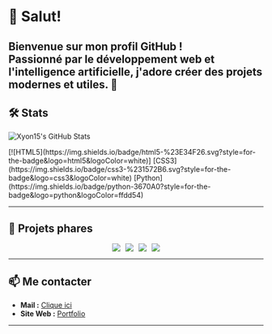 # 👋 Salut!
Bienvenue sur mon profil GitHub !  
Passionné par le développement web et l'intelligence artificielle, j'adore créer des projets modernes et utiles. 🚀
---

## 🛠️ Stats

<p>
	<img src="https://github-readme-stats-three-psi-91.vercel.app/api?username=xyon15&theme=dark&show_icons=true&rank_icon=github&include_all_commits=true" alt="Xyon15's GitHub Stats" />
</p>
[![HTML5](https://img.shields.io/badge/html5-%23E34F26.svg?style=for-the-badge&logo=html5&logoColor=white)]
[CSS3](https://img.shields.io/badge/css3-%231572B6.svg?style=for-the-badge&logo=css3&logoColor=white)
[Python](https://img.shields.io/badge/python-3670A0?style=for-the-badge&logo=python&logoColor=ffdd54)

---


## 🌟 Projets phares

<div align="center" style="display: flex; flex-wrap: wrap; gap: 10px; justify-content: center;">
	<a href="https://github.com/Xyon15/IA-chatbot">
		<img src="https://github-readme-stats-three-psi-91.vercel.app/api/pin/?username=Xyon15&repo=IA-chatbot&theme=dark" />
	</a>
	<a href="https://github.com/Xyon15/Hardware-Monitor">
		<img src="https://github-readme-stats-three-psi-91.vercel.app/api/pin/?username=Xyon15&repo=Hardware-Monitor&theme=dark" />
	</a>
	<a href="https://github.com/Xyon15/main-website">
		<img src="https://github-readme-stats-three-psi-91.vercel.app/api/pin/?username=Xyon15&repo=main-website&theme=dark" />
	</a>
	<a href="https://github.com/Xyon15/bouxon-website">
		<img src="https://github-readme-stats-three-psi-91.vercel.app/api/pin/?username=Xyon15&repo=bouxon-website&theme=dark&description_lines_count=1" />
	</a>
</div>

---

## 📫 Me contacter

- **Mail :** [Clique ici](mailto:pereira.lorenao@esh64.fr)
- **Site Web :** [Portfolio](https://xyon.site.elsites.fr/)

---
